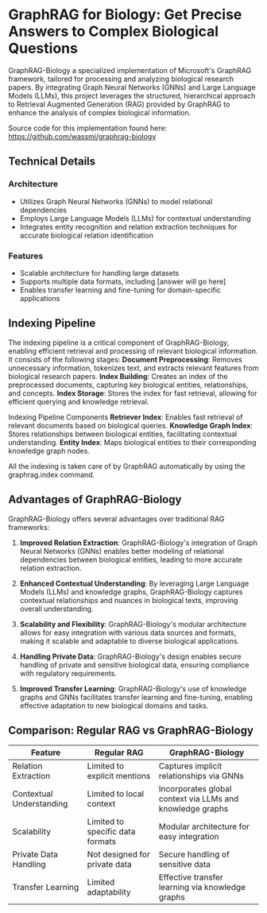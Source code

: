 # GraphRAG for Biology: Get Precise Answers to Complex Biological Questions

GraphRAG-Biology a specialized implementation of Microsoft's GraphRAG framework, tailored for processing and analyzing biological research papers. By integrating Graph Neural Networks (GNNs) and Large Language Models (LLMs), this project leverages the structured, hierarchical approach to Retrieval Augmented Generation (RAG) provided by GraphRAG to enhance the analysis of complex biological information.

Source code for this implementation found here: https://github.com/wassmi/graphrag-biology 


## Technical Details

### Architecture
- Utilizes Graph Neural Networks (GNNs) to model relational dependencies
- Employs Large Language Models (LLMs) for contextual understanding
- Integrates entity recognition and relation extraction techniques for accurate biological relation identification

### Features
- Scalable architecture for handling large datasets
- Supports multiple data formats, including [answer will go here]
- Enables transfer learning and fine-tuning for domain-specific applications

## Indexing Pipeline

The indexing pipeline is a critical component of GraphRAG-Biology, enabling efficient retrieval and processing of relevant biological information. It consists of the following stages:
**Document Preprocessing**: Removes unnecessary information, tokenizes text, and extracts relevant features from biological research papers.
**Index Building**: Creates an index of the preprocessed documents, capturing key biological entities, relationships, and concepts.
**Index Storage**: Stores the index for fast retrieval, allowing for efficient querying and knowledge retrieval.

Indexing Pipeline Components
**Retriever Index**: Enables fast retrieval of relevant documents based on biological queries.
**Knowledge Graph Index**: Stores relationships between biological entities, facilitating contextual understanding.
**Entity Index**: Maps biological entities to their corresponding knowledge graph nodes.

All the indexing is taken care of by GraphRAG automatically by using the graphrag.index command. 


## Advantages of GraphRAG-Biology

GraphRAG-Biology offers several advantages over traditional RAG frameworks:

1. **Improved Relation Extraction**: GraphRAG-Biology's integration of Graph Neural Networks (GNNs) enables better modeling of relational dependencies between biological entities, leading to more accurate relation extraction.

2. **Enhanced Contextual Understanding**: By leveraging Large Language Models (LLMs) and knowledge graphs, GraphRAG-Biology captures contextual relationships and nuances in biological texts, improving overall understanding.

3. **Scalability and Flexibility**: GraphRAG-Biology's modular architecture allows for easy integration with various data sources and formats, making it scalable and adaptable to diverse biological applications.

4. **Handling Private Data**: GraphRAG-Biology's design enables secure handling of private and sensitive biological data, ensuring compliance with regulatory requirements.

5. **Improved Transfer Learning**: GraphRAG-Biology's use of knowledge graphs and GNNs facilitates transfer learning and fine-tuning, enabling effective adaptation to new biological domains and tasks.

## Comparison: Regular RAG vs GraphRAG-Biology

| Feature | Regular RAG | GraphRAG-Biology |
|---------|-------------|-------------------|
| Relation Extraction | Limited to explicit mentions | Captures implicit relationships via GNNs |
| Contextual Understanding | Limited to local context | Incorporates global context via LLMs and knowledge graphs |
| Scalability | Limited to specific data formats | Modular architecture for easy integration |
| Private Data Handling | Not designed for private data | Secure handling of sensitive data |
| Transfer Learning | Limited adaptability | Effective transfer learning via knowledge graphs |
